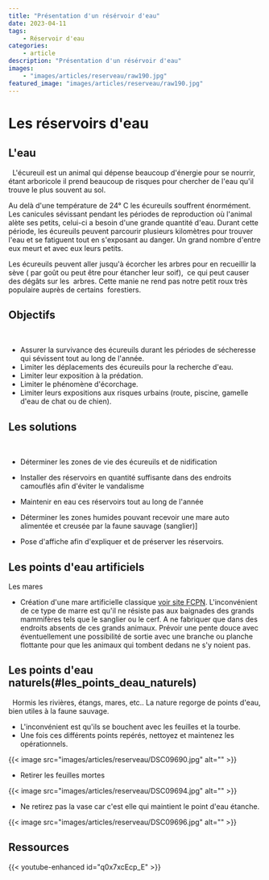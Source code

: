 ```yaml
---
title: "Présentation d'un résérvoir d'eau"
date: 2023-04-11
tags: 
    - Réservoir d'eau
categories:
    - article
description: "Présentation d'un résérvoir d'eau"
images:
    - "images/articles/reserveau/raw190.jpg"
featured_image: "images/articles/reserveau/raw190.jpg"
---
```

# Les réservoirs d'eau

 ## L'eau 
   
L'écureuil est un animal qui dépense beaucoup d'énergie pour se nourrir, étant arboricole il prend beaucoup de risques pour chercher de l'eau qu'il trouve le plus souvent au sol. 
 
 Au delà d'une température de 24° C les écureuils souffrent énormément. Les canicules sévissant pendant les périodes de reproduction où l'animal alète ses petits, celui-ci a besoin d'une grande quantité d'eau.
 Durant cette période, les écureuils peuvent parcourir plusieurs kilomètres pour trouver l'eau et se fatiguent tout en s'exposant au danger.
 Un grand nombre d'entre eux meurt et avec eux leurs petits.
 
 Les écureuils peuvent aller jusqu'à écorcher les arbres pour en recueillir la sève ( par goût ou peut être pour étancher leur soif),  ce qui peut causer  des dégâts sur les  arbres. Cette manie ne rend pas notre petit roux très populaire auprès de certains  forestiers. 
 

 ## Objectifs 
   
 - Assurer la survivance des écureuils durant les périodes de sécheresse qui sévissent tout au long de l'année.
 - Limiter les déplacements des écureuils pour la recherche d'eau.
 - Limiter leur exposition à la prédation. 
 - Limiter le phénomène d'écorchage.   
 - Limiter leurs expositions aux risques urbains (route, piscine, gamelle d'eau de chat ou de chien).
   

## Les solutions 
   
 - Déterminer les zones de vie des écureuils et de nidification
 
 - Installer des réservoirs en quantité suffisante dans des endroits camouflés afin d'éviter le vandalisme
 
 - Maintenir en eau ces réservoirs tout au long de l'année
 
 - Déterminer les zones humides pouvant recevoir une mare auto alimentée et creusée par la faune sauvage (sanglier)] 
 
 - Pose d'affiche afin d'expliquer et de préserver les réservoirs.

## Les points d'eau artificiels
 
 
Les mares 
 
 - Création d'une mare artificielle classique [voir site FCPN](http://www.fcpn.org/activites_nature/creer_mare). L'inconvénient de ce type de marre est qu'il ne résiste pas aux baignades des grands mammifères tels que le sanglier ou le cerf. A ne fabriquer que dans des endroits absents de ces grands animaux. Prévoir une pente douce avec éventuellement une possibilité de sortie avec une branche ou planche flottante pour que les animaux qui tombent dedans ne s'y noient pas.
 

## Les points d'eau naturels(#les_points_deau_naturels) 
   
 Hormis les rivières, étangs, mares, etc.. La nature regorge de points d'eau, bien utiles à la faune sauvage. 

 - L'inconvénient est qu'ils se bouchent avec les feuilles et la tourbe.
 - Une fois ces différents points repérés, nettoyez et maintenez les opérationnels.
 
 {{< image src="images/articles/reserveau/DSC09690.jpg" alt="" >}} 
 
 - Retirer les feuilles mortes 
 
 {{< image src="images/articles/reserveau/DSC09694.jpg" alt="" >}} 
 
 - Ne retirez pas la vase car c'est elle qui maintient le point d'eau étanche.
 
 {{< image src="images/articles/reserveau/DSC09696.jpg" alt="" >}} 


## Ressources

{{< youtube-enhanced id="q0x7xcEcp_E" >}}